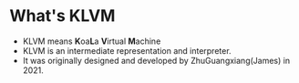 
# What's KLVM
* KLVM means **K**oa**L**a **V**irtual **M**achine
* KLVM is an intermediate representation and interpreter.
* It was originally designed and developed by ZhuGuangxiang(James) in 2021.
